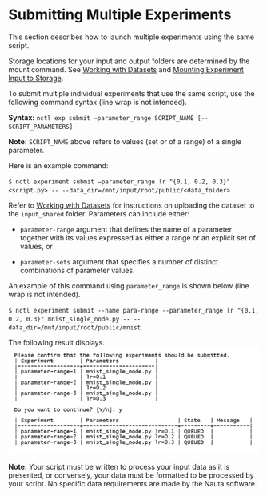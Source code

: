 # Submitting Multiple Experiments

This section describes how to launch multiple experiments using the same script.

Storage locations for your input and output folders are determined by the mount command. See [Working with Datasets](working_with_datasets.md) and [Mounting Experiment Input to Storage](mount_exp_input.md).

To submit multiple individual experiments that use the same script, use the following command syntax (line wrap is not intended).

**Syntax:** `nctl exp submit –parameter_range SCRIPT_NAME [-- SCRIPT_PARAMETERS]`

**Note:** `SCRIPT_NAME` above refers to values (set or of a range) of a single parameter.

Here is an example command:  

`$ nctl experiment submit –parameter_range lr "{0.1, 0.2, 0.3}" <script.py> -- --data_dir=/mnt/input/root/public/<data_folder>`

Refer to [Working with Datasets](working_with_datasets.md) for instructions on uploading the dataset to the `input_shared` folder.
Parameters can include either:

* `parameter-range` argument that defines the name of a parameter together with its values expressed as either a range or an explicit set of values, or

* `parameter-sets` argument that specifies a number of distinct combinations of parameter values.

An example of this command using `parameter_range` is shown below (line wrap is not intended).

`$ nctl experiment submit --name para-range --parameter_range lr "{0.1, 0.2, 0.3}" mnist_single_node.py -- --data_dir=/mnt/input/root/public/mnist`

The following result displays.
 ![](images/submt_mult_exp.png)

**Note:** Your script must be written to process your input data as it is presented, or conversely, your data must be formatted to be processed by your script. No specific data requirements are made by the Nauta software.
